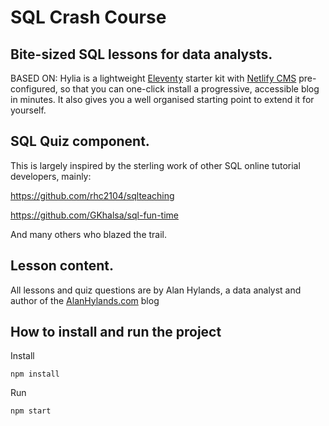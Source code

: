 # SQL Crash Course

## Bite-sized SQL lessons for data analysts.

BASED ON: Hylia is a lightweight [Eleventy](https://11ty.io) starter kit with [Netlify CMS](https://www.netlifycms.org/) pre-configured, so that you can one-click install a progressive, accessible blog in minutes. It also gives you a well organised starting point to extend it for yourself.


## SQL Quiz component.

This is largely inspired by the sterling work of other SQL online tutorial developers, mainly:

https://github.com/rhc2104/sqlteaching

https://github.com/GKhalsa/sql-fun-time

And many others who blazed the trail.

## Lesson content.

All lessons and quiz questions are by Alan Hylands, a data analyst and author of the [AlanHylands.com](https://alanhylands.com) blog

## How to install and run the project

Install

```
npm install
```

Run

```
npm start
```
